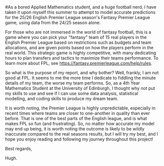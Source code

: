 #As a bored Applied Mathematics student, and a huge football nerd, I have taken it upon myself this summer to attempt to model accurate predictions for the 25/26 English Premier League season's Fantasy Premier League game, using data from the 24/25 season alone.

For those who are not immersed in the world of fantasy football, this is a game where you can pick your "fantasy" team of 15 real players in the English Premier League based on restrictions such as budgets and team allocations, and are given points based on how the players perform in the real world. This strategic game is highly competitive, with many dedicating hours to plan transfers and tactics to maximize their teams performance. To learn more about FPL, see https://fantasy.premierleague.com/help/rules.

So what is the purpose of my report, and why bother? Well, frankly, I am not good at FPL. It seems to me the more time I dedicate to fiddling the minute details of my team, the worse my team performs. So, as a 4th Year Mathematics Student at the University of Edinburgh, I thought why not put my skills to use and see if I can use some data analysis, statistical modelling, and coding skills to produce my dream team.

It is worth noting, the Premier League is highly unpredictable, especially in recent times where teams are closer to one-another in quality than ever before. That is one of the best parts of the English league, and is what makes FPL so fun (and frustrating). So, no matter how accurate my model may end up being, it is worth noting the outcome is likely to be wildly inaccurate compared to the real seasons results, but I will try my best, and I hope you enjoy reading and following my journey throughout this project!

Best regards,

Hugh.
